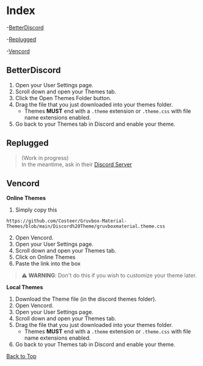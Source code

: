 # Index
-[BetterDiscord](#BetterDiscord)

-[Replugged](#Replugged)

-[Vencord](#Vencord)

## BetterDiscord
1. Open your User Settings page.
2. Scroll down and open your Themes tab.
3. Click the Open Themes Folder button.
4. Drag the file that you just downloaded into your themes folder.
	- Themes **MUST** end with a `.theme` extension or `.theme.css` with file name extensions enabled.
5. Go back to your Themes tab in Discord and enable your theme.

## Replugged
> (Work in progress)  
> In the meantime, ask in their [Discord Server](https://discord.com/invite/replugged)

## Vencord
**Online Themes**
1. Simply copy this
```
https://github.com/Costeer/Gruvbox-Material-Themes/blob/main/Discord%20Theme/gruvboxmaterial.theme.css
```
2. Open Vencord.
3. Open your User Settings page.
4. Scroll down and open your Themes tab.
5. Click on Online Themes
6. Paste the link into the box
> :warning: **WARNING**: Don't do this if you wish to customize your theme later.

**Local Themes**
1. Download the Theme file (in the discord themes folder).
2. Open Vencord.
3. Open your User Settings page.
4. Scroll down and open your Themes tab.
5. Drag the file that you just downloaded into your themes folder.
	- Themes **MUST** end with a `.theme` extension or `.theme.css` with file name extensions enabled.
6. Go back to your Themes tab in Discord and enable your theme.

[Back to Top](#Index)
